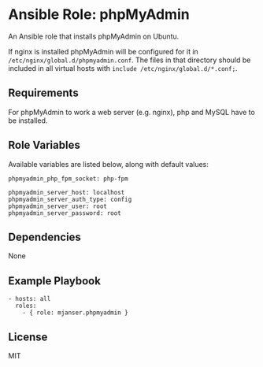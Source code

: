 # Ansible Role: phpMyAdmin

An Ansible role that installs phpMyAdmin on Ubuntu.

If nginx is installed phpMyAdmin will be configured for it in `/etc/nginx/global.d/phpmyadmin.conf`. The files in that
directory should be included in all virtual hosts with `include /etc/nginx/global.d/*.conf;`.

## Requirements

For phpMyAdmin to work a web server (e.g. nginx), php and MySQL have to be installed.

## Role Variables

Available variables are listed below, along with default values:

    phpmyadmin_php_fpm_socket: php-fpm

    phpmyadmin_server_host: localhost
    phpmyadmin_server_auth_type: config
    phpmyadmin_server_user: root
    phpmyadmin_server_password: root

## Dependencies

None

## Example Playbook

    - hosts: all
      roles:
        - { role: mjanser.phpmyadmin }

## License

MIT
